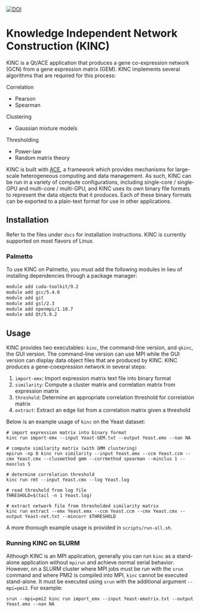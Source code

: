 [![DOI](https://zenodo.org/badge/71836133.svg)](https://zenodo.org/badge/latestdoi/71836133)

# Knowledge Independent Network Construction (KINC)

KINC is a Qt/ACE application that produces a gene co-expression network (GCN) from a gene expression matrix (GEM). KINC implements several algorithms that are required for this process:

Correlation
- Pearson
- Spearman

Clustering
- Gaussian mixture models

Thresholding
- Power-law
- Random matrix theory

KINC is built with [ACE](https://github.com/SystemsGenetics/ACE), a framework which provides mechanisms for large-scale heterogeneous computing and data management. As such, KINC can be run in a variety of compute configurations, including single-core / single-GPU and multi-core / multi-GPU, and KINC uses its own binary file formats to represent the data objects that it produces. Each of these binary formats can be exported to a plain-text format for use in other applications.

## Installation

Refer to the files under `docs` for installation instructions. KINC is currently supported on most flavors of Linux.

### Palmetto

To use KINC on Palmetto, you must add the following modules in lieu of installing dependencies through a package manager:
```bash
module add cuda-toolkit/9.2
module add gcc/5.4.0
module add git
module add gsl/2.3
module add openmpi/1.10.7
module add Qt/5.9.2
```

## Usage

KINC provides two executables: `kinc`, the command-line version, and `qkinc`, the GUI version. The command-line version can use MPI while the GUI version can display data object files that are produced by KINC. KINC produces a gene-coexpression network in several steps:
1. `import-emx`: Import expression matrix text file into binary format
2. `similarity`: Compute a cluster matrix and correlation matrix from expression matrix
3. `threshold`: Determine an appropriate correlation threshold for correlation matrix
4. `extract`: Extract an edge list from a correlation matrix given a threshold

Below is an example usage of `kinc` on the Yeast dataset:
```
# import expression matrix into binary format
kinc run import-emx --input Yeast-GEM.txt --output Yeast.emx --nan NA

# compute similarity matrix (with GMM clustering)
mpirun -np 8 kinc run similarity --input Yeast.emx --ccm Yeast.ccm --cmx Yeast.cmx --clusmethod gmm --corrmethod spearman --minclus 1 --maxclus 5

# determine correlation threshold
kinc run rmt --input Yeast.cmx --log Yeast.log

# read threshold from log file
THRESHOLD=$(tail -n 1 Yeast.log)

# extract network file from thresholded similarity matrix
kinc run extract --emx Yeast.emx --ccm Yeast.ccm --cmx Yeast.cmx --output Yeast-net.txt --mincorr $THRESHOLD
```

A more thorough example usage is provided in `scripts/run-all.sh`.

### Running KINC on SLURM

Although KINC is an MPI application, generally you can run `kinc` as a stand-alone application without `mpirun` and achieve normal serial behavior. However, on a SLURM cluster where MPI jobs must be run with the `srun` command and where PMI2 is compiled into MPI, `kinc` cannot be executed stand-alone. It must be executed using `srun` with the additional argument `--mpi=pmi2`. For example:
```
srun --mpi=pmi2 kinc run import_emx --input Yeast-ematrix.txt --output Yeast.emx --nan NA
```
